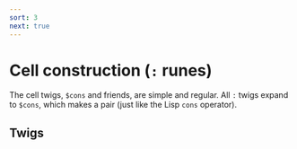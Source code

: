 ```yaml
---
sort: 3
next: true
---
```


# Cell construction (`:` runes)

The cell twigs, `$cons` and friends, are simple and regular.
All `:` twigs expand to `$cons`, which makes a pair (just like
the Lisp `cons` operator).

## Twigs

<list dataPreview="true" className="runes" linkToFragments="true"></list>

<kids className="runes"></kids>

